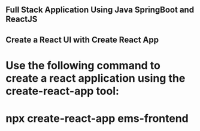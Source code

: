 ## Full Stack Application Using Java SpringBoot and ReactJS

## Create a React UI with Create React App
# Use the following command to create a react application using the create-react-app tool:
# npx create-react-app ems-frontend

